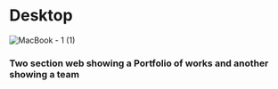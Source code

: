 # Desktop

![MacBook - 1 (1)](https://user-images.githubusercontent.com/73085812/108250860-872cd600-7135-11eb-8a33-ccdf4552fbb6.png)

### Two section web showing a Portfolio of works and another showing a team 
